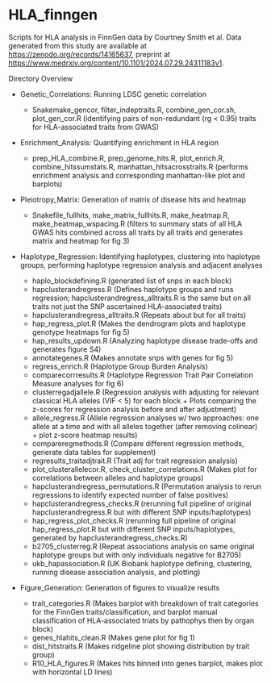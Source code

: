 # HLA_finngen

Scripts for HLA analysis in FinnGen data by Courtney Smith et al. Data generated from this study are available at https://zenodo.org/records/14165637, preprint at https://www.medrxiv.org/content/10.1101/2024.07.29.24311183v1.

Directory Overview
- Genetic_Correlations: Running LDSC genetic correlation
  - Snakemake_gencor, filter_indeptraits.R, combine_gen_cor.sh, plot_gen_cor.R (identifying pairs of non-redundant (rg < 0.95) traits for HLA-associated traits from GWAS)

- Enrichment_Analysis: Quantifying enrichment in HLA region
  - prep_HLA_combine.R, prep_genome_hits.R, plot_enrich.R, combine_hitssumstats.R, manhattan_hitsacrosstraits.R (performs enrichment analysis and corresponding manhattan-like plot and barplots)

- Pleiotropy_Matrix: Generation of matrix of disease hits and heatmap
  - Snakefile_fullhits, make_matrix_fullhits.R, make_heatmap.R, make_heatmap_wspacing.R (filters to summary stats of all HLA GWAS hits combined across all traits by all traits and generates matrix and heatmap for fig 3)

- Haplotype_Regression: Identifying haplotypes, clustering into haplotype groups, performing haplotype regression analysis and adjacent analyses
  - haplo_blockdefining.R (generated list of snps in each block)
  - hapclusterandregress.R (Defines haplotype groups and runs regression; hapclusterandregress_alltraits.R is the same but on all traits not just the SNP ascertained HLA-associated traits)
  - hapclusterandregress_alltraits.R (Repeats about but for all traits)
  - hap_regress_plot.R (Makes the dendrogram plots and haplotype genotype heatmaps for fig 5)
  - hap_results_updown.R (Analyzing haplotype disease trade-offs and generates figure S4)
  - annotategenes.R (Makes annotate snps with genes for fig 5)
  - regress_enrich.R (Haplotype Group Burden Analysis)
  - comparecorrresults.R (Haplotype Regression Trait Pair Correlation Measure analyses for fig 6)
  - clusterregadjallele.R (Regression analysis with adjusting for relevant classical HLA alleles (VIF < 5) for each block + Plots comparing the z-scores for regression analysis before and after adjustment)
  - allele_regress.R (Allele regression analyses w/ two approaches: one allele at a time and with all alleles together (after removing colinear) + plot z-score heatmap results)
  - compareregmethods.R (Compare different regression methods, generate data tables for supplement)
  - regresults_traitadjtrait.R (Trait adj for trait regression analysis)
  - plot_clusterallelecor.R, check_cluster_correlations.R (Makes plot for correlations between alleles and haplotype groups)
  - hapclusterandregress_permutations.R (Permutation analysis to rerun regressions to identify expected number of false positives)
  - hapclusterandregress_checks.R (rerunning full pipeline of original hapclusterandregress.R but with different SNP inputs/haplotypes)
  - hap_regress_plot_checks.R (rerunning full pipeline of original hap_regress_plot.R but with different SNP inputs/haplotypes, generated by hapclusterandregress_checks.R)
  - b2705_clusterreg.R (Repeat associations analysis on same original haplotype groups but with only individuals negative for B2705)
  - ukb_hapassociation.R (UK Biobank haplotype defining, clustering, running disease association analysis, and plotting)

- Figure_Generation: Generation of figures to visualize results
  - trait_categories.R (Makes barplot with breakdown of trait categories for the FinnGen traits/classification, and barplot manual classification of HLA-associated triats by pathophys then by organ block)
  - genes_hlahits_clean.R (Makes gene plot for fig 1)
  - dist_hitstraits.R (Makes ridgeline plot showing distribution by trait group)
  - R10_HLA_figures.R (Makes hits binned into genes barplot, makes plot with horizontal LD lines)
